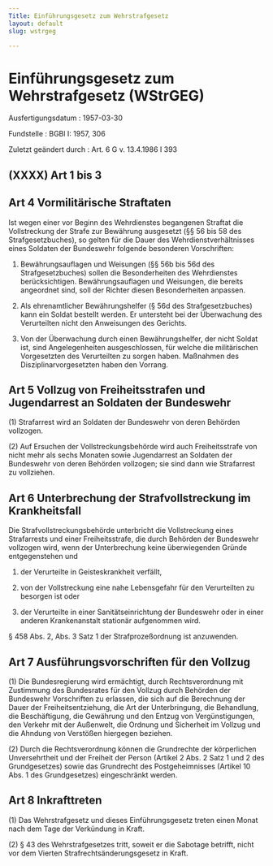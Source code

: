 ```yaml
---
Title: Einführungsgesetz zum Wehrstrafgesetz
layout: default
slug: wstrgeg

---
```


# Einführungsgesetz zum Wehrstrafgesetz (WStrGEG)

Ausfertigungsdatum
:   1957-03-30

Fundstelle
:   BGBl I: 1957, 306

Zuletzt geändert durch
:   Art. 6 G v. 13.4.1986 I 393


## (XXXX) Art 1 bis 3



## Art 4 Vormilitärische Straftaten

Ist wegen einer vor Beginn des Wehrdienstes begangenen Straftat die
Vollstreckung der Strafe zur Bewährung ausgesetzt (§§ 56 bis 58 des
Strafgesetzbuches), so gelten für die Dauer des
Wehrdienstverhältnisses eines Soldaten der Bundeswehr folgende
besonderen Vorschriften:

1.  Bewährungsauflagen und Weisungen (§§ 56b bis 56d des
    Strafgesetzbuches) sollen die Besonderheiten des Wehrdienstes
    berücksichtigen. Bewährungsauflagen und Weisungen, die bereits
    angeordnet sind, soll der Richter diesen Besonderheiten anpassen.


2.  Als ehrenamtlicher Bewährungshelfer (§ 56d des Strafgesetzbuches) kann
    ein Soldat bestellt werden. Er untersteht bei der Überwachung des
    Verurteilten nicht den Anweisungen des Gerichts.


3.  Von der Überwachung durch einen Bewährungshelfer, der nicht Soldat
    ist, sind Angelegenheiten ausgeschlossen, für welche die militärischen
    Vorgesetzten des Verurteilten zu sorgen haben. Maßnahmen des
    Disziplinarvorgesetzten haben den Vorrang.





## Art 5 Vollzug von Freiheitsstrafen und Jugendarrest an Soldaten der Bundeswehr

(1) Strafarrest wird an Soldaten der Bundeswehr von deren Behörden
vollzogen.

(2) Auf Ersuchen der Vollstreckungsbehörde wird auch Freiheitsstrafe
von nicht mehr als sechs Monaten sowie Jugendarrest an Soldaten der
Bundeswehr von deren Behörden vollzogen; sie sind dann wie Strafarrest
zu vollziehen.


## Art 6 Unterbrechung der Strafvollstreckung im Krankheitsfall

Die Strafvollstreckungsbehörde unterbricht die Vollstreckung eines
Strafarrests und einer Freiheitsstrafe, die durch Behörden der
Bundeswehr vollzogen wird, wenn der Unterbrechung keine überwiegenden
Gründe entgegenstehen und

1.  der Verurteilte in Geisteskrankheit verfällt,


2.  von der Vollstreckung eine nahe Lebensgefahr für den Verurteilten zu
    besorgen ist oder


3.  der Verurteilte in einer Sanitätseinrichtung der Bundeswehr oder in
    einer anderen Krankenanstalt stationär aufgenommen wird.



§ 458 Abs. 2, Abs. 3 Satz 1 der Strafprozeßordnung ist anzuwenden.


## Art 7 Ausführungsvorschriften für den Vollzug

(1) Die Bundesregierung wird ermächtigt, durch Rechtsverordnung mit
Zustimmung des Bundesrates für den Vollzug durch Behörden der
Bundeswehr Vorschriften zu erlassen, die sich auf die Berechnung der
Dauer der Freiheitsentziehung, die Art der Unterbringung, die
Behandlung, die Beschäftigung, die Gewährung und den Entzug von
Vergünstigungen, den Verkehr mit der Außenwelt, die Ordnung und
Sicherheit im Vollzug und die Ahndung von Verstößen hiergegen
beziehen.

(2) Durch die Rechtsverordnung können die Grundrechte der körperlichen
Unversehrtheit und der Freiheit der Person (Artikel 2 Abs. 2 Satz 1
und 2 des Grundgesetzes) sowie das Grundrecht des Postgeheimnisses
(Artikel 10 Abs. 1 des Grundgesetzes) eingeschränkt werden.


## Art 8 Inkrafttreten

(1) Das Wehrstrafgesetz und dieses Einführungsgesetz treten einen
Monat nach dem Tage der Verkündung in Kraft.

(2) § 43 des Wehrstrafgesetzes tritt, soweit er die Sabotage betrifft,
nicht vor dem Vierten Strafrechtsänderungsgesetz in Kraft.

